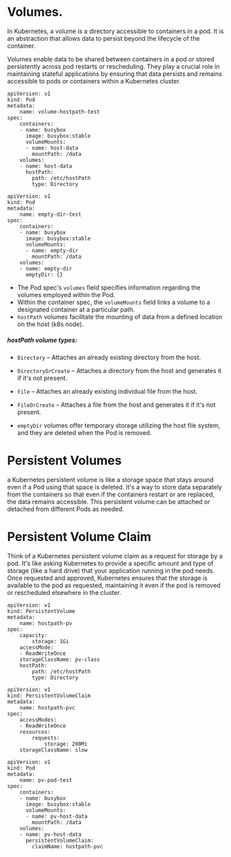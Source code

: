 # Volumes.

In Kubernetes, a volume is a directory accessible to containers in a pod. It is an abstraction that allows data to persist beyond the lifecycle of the container.

Volumes enable data to be shared between containers in a pod or stored persistently across pod restarts or rescheduling. They play a crucial role in maintaining stateful applications by ensuring that data persists and remains accessible to pods or containers within a Kubernetes cluster.

```
apiVersion: v1
kind: Pod
metadata:
    name: volume-hostpath-test
spec:
    containers:
    - name: busybox
      image: busybox:stable
      volumeMounts:
      - name: host-data
        mountPath: /data
    volumes:
    - name: host-data
      hostPath:
        path: /etc/hostPath
        type: Directory
```

```
apiVersion: v1
kind: Pod
metadata:
    name: empty-dir-test
spec:
    containers:
    - name: busybox
      image: busybox:stable
      volumeMounts:
      - name: empty-dir
        mountPath: /data
    volumes:
    - name: empty-dir
      emptyDir: {}
```

* The Pod spec's `volumes` field specifies information regarding the volumes employed within the Pod.
* Within the container spec, the `volumeMounts` field links a volume to a designated container at a particular path.
* `hostPath` volumes facilitate the mounting of data from a defined location on the host (k8s node).

##### hostPath volume types:

* `Directory` – Attaches an already existing directory from the host.
* `DirectoryOrCreate` – Attaches a directory from the host and generates it if it's not present.
* `File` – Attaches an already existing individual file from the host.
* `FileOrCreate` – Attaches a file from the host and generates it if it's not present.

* `emptyDir` volumes offer temporary storage utilizing the host file system, and they are deleted when the Pod is removed.

# Persistent Volumes

a Kubernetes persistent volume is like a storage space that stays around even if a Pod using that space is deleted. 
It's a way to store data separately from the containers so that even if the containers restart or are replaced, the data remains accessible.
This persistent volume can be attached or detached from different Pods as needed.

# Persistent Volume Claim

Think of a Kubernetes persistent volume claim as a request for storage by a pod. It's like asking Kubernetes to provide a specific amount and type of storage (like a hard drive) that your application running in the pod needs. Once requested and approved, Kubernetes ensures that the storage is available to the pod as requested, maintaining it even if the pod is removed or rescheduled elsewhere in the cluster.

```
apiVersion: v1
kind: PersistentVolume
metadata:
    name: hostpath-pv
spec:
    capacity:
        storage: 1Gi
    accessMode:
    - ReadWriteOnce
    storageClassName: pv-class
    hostPath:
        path: /etc/hostPath
        type: Directory
```

```
apiVersion: v1
kind: PersistentVolumeClaim
metadata:
    name: hostpath-pvc
spec:
    accessModes:
    - ReadWriteOnce
    resources:
        requests:
            storage: 200Mi
    storageClassName: slow
```

```
apiVersion: v1
kind: Pod
metadata:
    name: pv-pod-test
spec:
    containers:
    - name: busybox
      image: busybox:stable
      volumeMounts:
      - name: pv-host-data
        mountPath: /data
    volumes:
    - name: pv-host-data
      persistentVolumeClaim:
        claimName: hostpath-pvc
```